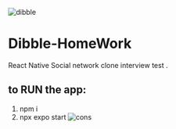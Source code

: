 
![dibble](https://user-images.githubusercontent.com/91061782/207512922-e227da56-85bf-4d46-9975-aaad665c59c8.png)

# Dibble-HomeWork
React Native Social network clone interview test .


to RUN the app:
---------------
1. npm i
2. npx expo start
![cons](https://user-images.githubusercontent.com/91061782/207513151-47fac52f-dda7-48c8-83e2-1186a37d57c0.gif)
